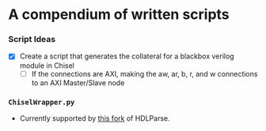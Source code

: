 # A compendium of written scripts
### Script Ideas
- [x] Create a script that generates the collateral for a blackbox verilog module in Chisel
  - [ ] If the connections are AXI, making the aw, ar, b, r, and w connections to an AXI Master/Slave node 
### `ChiselWrapper.py`
- Currently supported by [this fork](https://github.com/zhelnio/hdlparse) of HDLParse. 

